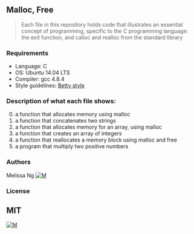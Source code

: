 ## Malloc, Free
> Each file in this repository holds code that illustrates an essential concept of programming,
> specific to the C programming language:
> the exit function, and calloc and realloc from the standard library

### Requirements
*  Language: C
* OS: Ubuntu 14.04 LTS
* Compiler: gcc 4.8.4
* Style guidelines: [Betty style](https://github.com/holbertonschool/Betty/wiki)

### Description of what each file shows:
0. a function that allocates memory using malloc
1. a function that concatenates two strings
2. a function that allocates memory for an array, using malloc
3. a function that creates an array of integers
100. a function that reallocates a memory block using malloc and free
101. a program that multiply two positive numbers

### Authors
Melissa Ng [![M](https://upload.wikimedia.org/wikipedia/fr/thumb/c/c8/Twitter_Bird.svg/30px-Twitter_Bird.svg.png)](https://twitter.com/MelissaNg__)

### License
 MIT
---
 [![M](https://www.holbertonschool.com/holberton-logo-simple-200s.png)](https://www.holbertonschool.com)
